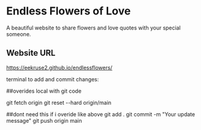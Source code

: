 # Endless Flowers of Love

A beautiful website to share flowers and love quotes with your special someone.

## Website URL
https://eekruse2.github.io/endlessflowers/

terminal to add and commit changes:

##overides local with git code

git fetch origin
git reset --hard origin/main

##dont need this if i overide like above
git add .
git commit -m "Your update message"
git push origin main

